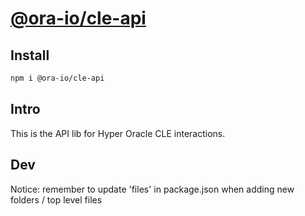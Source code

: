 # [@ora-io/cle-api](https://www.npmjs.com/package/@ora-io/cle-api)

## Install

```bash
npm i @ora-io/cle-api
```

## Intro

This is the API lib for Hyper Oracle CLE interactions.

## Dev
Notice: remember to update 'files' in package.json when adding new folders / top level files
